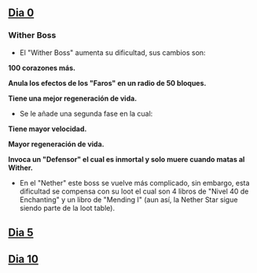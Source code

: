 ## [Dia 0](https://github.com/MiguelVeraXd/Valley-Dimensional-Wiki/blob/main/Main/Wiki/dia%200.md) 

### Wither Boss
* El "Wither Boss" aumenta su dificultad, sus cambios son:

__100 corazones más.__

__Anula los efectos de los "Faros" en un radio de 50 bloques.__

__Tiene una mejor regeneración de vida.__

* Se le añade una segunda fase en la cual:

__Tiene mayor velocidad.__

__Mayor regeneración de vida.__

__Invoca un "Defensor" el cual es inmortal y solo muere cuando matas al Wither.__

* En el "Nether" este boss se vuelve más complicado, sin embargo, esta dificultad se compensa con su loot el cual son 4 libros de "Nivel 40 de Enchanting" y un libro de "Mending I" (aun así, la Nether Star sigue siendo parte de la loot table).

## [Dia 5](https://github.com/MiguelVeraXd/Valley-Dimensional-Wiki/blob/main/Main/Wiki/dia%2010.md)

## [Dia 10](https://github.com/MiguelVeraXd/Valley-Dimensional-Wiki/blob/main/Main/Wiki/dia%2010.md)
